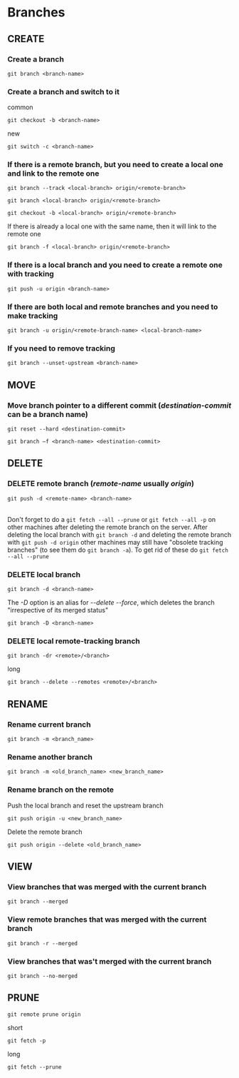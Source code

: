 # Branches

## CREATE

### Create a branch

```shell
git branch <branch-name>
```

### Create a branch and switch to it

common

```shell
git checkout -b <branch-name> 
```

new

```shell
git switch -c <branch-name>
```

### If there is a remote branch, but you need to create a local one and link to the remote one

```shell
git branch --track <local-branch> origin/<remote-branch>
```

```shell
git branch <local-branch> origin/<remote-branch>
```

```shell
git checkout -b <local-branch> origin/<remote-branch>
```

If there is already a local one with the same name, then it will link to the remote one

```shell
git branch -f <local-branch> origin/<remote-branch>
```

### If there is a local branch and you need to create a remote one with tracking

```shell
git push -u origin <branch-name>
```

### If there are both local and remote branches and you need to make tracking

```shell
git branch -u origin/<remote-branch-name> <local-branch-name>
```

### If you need to remove tracking

```shell
git branch --unset-upstream <branch-name>
```

## MOVE

### Move branch pointer to a different commit (*destination-commit* can be a branch name)

```shell
git reset --hard <destination-commit>
```

```shell
git branch –f <branch-name> <destination-commit>
```

## DELETE

### DELETE remote branch (*remote-name* usually *origin*)

```shell
git push -d <remote-name> <branch-name>
```

\
Don't forget to do a `git fetch --all --prune` or `git fetch --all -p` on other machines after deleting the remote branch on the server.
After deleting the local branch with `git branch -d` and deleting the remote branch with `git push -d origin` other machines may still have "obsolete tracking branches" (to see them do `git branch -a`). To get rid of these do `git fetch --all --prune`

### DELETE local branch

```shell
git branch -d <branch-name>
```

The *-D* option is an alias for *--delete* *--force*, which deletes the branch "irrespective of its merged status"

```shell
git branch -D <branch-name>
```

### DELETE local remote-tracking branch

```shell
git branch -dr <remote>/<branch>
```

long

```shell
git branch --delete --remotes <remote>/<branch>
```

## RENAME

### Rename current branch

```shell
git branch -m <branch_name>
```

### Rename another branch

```shell
git branch -m <old_branch_name> <new_branch_name>
```

### Rename branch on the remote

Push the local branch and reset the upstream branch

```shell
git push origin -u <new_branch_name>
```

Delete the remote branch

```shell
git push origin --delete <old_branch_name>
```

## VIEW

### View branches that was merged with the current branch

```shell
git branch --merged
```

### View remote branches that was merged with the current branch

```shell
git branch -r --merged
```

### View branches that was't merged with the current branch

```shell
git branch --no-merged
```

## PRUNE

```shell
git remote prune origin
```

short

```shell
git fetch -p
```

long

```shell
git fetch --prune
```
